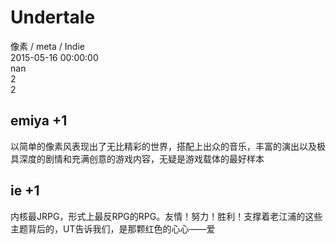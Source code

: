 



# Undertale
  
像素 / meta / Indie  
2015-05-16 00:00:00  
nan  
2  
2
## emiya +1


以简单的像素风表现出了无比精彩的世界，搭配上出众的音乐，丰富的演出以及极具深度的剧情和充满创意的游戏内容，无疑是游戏载体的最好样本
## ie +1


内核最JRPG，形式上最反RPG的RPG。友情！努力！胜利！支撑着老江浦的这些主题背后的，UT告诉我们，是那颗红色的心心——爱